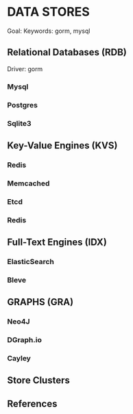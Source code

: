 # DATA STORES

Goal:
Keywords: gorm, mysql

## Relational Databases (RDB)

Driver: gorm

### Mysql

### Postgres

### Sqlite3

## Key-Value Engines (KVS)

### Redis

### Memcached

### Etcd

### Redis

## Full-Text Engines (IDX)

### ElasticSearch

### Bleve

## GRAPHS (GRA)

### Neo4J

### DGraph.io

### Cayley

## Store Clusters

## References